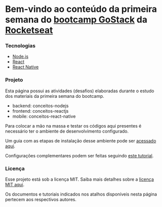 # Bem-vindo ao conteúdo da primeira semana do [bootcamp GoStack](https://rocketseat.com.br/gostack) da [Rocketseat](https://rocketseat.com.br)

### Tecnologias
- [Node.js](https://nodejs.org/en/)
- [React](https://reactjs.org/)
- [React Native](https://facebook.github.io/react-native/)

### Projeto

Esta página possui as atividades (desafios) elaboradas durante o estudo dos materiais da primeira semana do bootcamp.

- backend: conceitos-nodejs
- frontend: conceitos-reactjs
- mobile: conceitos-react-native

Para colocar a mão na massa e testar os códigos aqui presentes é necessário ter o ambiente de desenvolvimento configurado.

Um guia com as etapas de instalação desse ambiente pode ser [acessado aqui](https://react-native.rocketseat.dev).

Configurações complementares podem ser feitas seguindo [este tutorial](https://blog.rocketseat.com.br/ambiente-desenvolvimento-javascript/).


### Licença

Esse projeto está sob a licença MIT. Saiba mais detalhes sobre a [licença MIT aqui](https://github.com/Rocketseat/semana-omnistack-11/blob/master/LICENSE.md).

Os documentos e tutoriais indicados nos atalhos disponíveis nesta página pertecem aos respectivos autores.